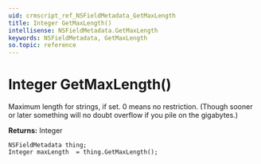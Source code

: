 ```yaml
---
uid: crmscript_ref_NSFieldMetadata_GetMaxLength
title: Integer GetMaxLength()
intellisense: NSFieldMetadata.GetMaxLength
keywords: NSFieldMetadata, GetMaxLength
so.topic: reference
---
```


# Integer GetMaxLength()

Maximum length for strings, if set. 0 means no restriction. (Though sooner or later something will no doubt overflow if you pile on the gigabytes.)

**Returns:** Integer

```crmscript
NSFieldMetadata thing;
Integer maxLength  = thing.GetMaxLength();
```

